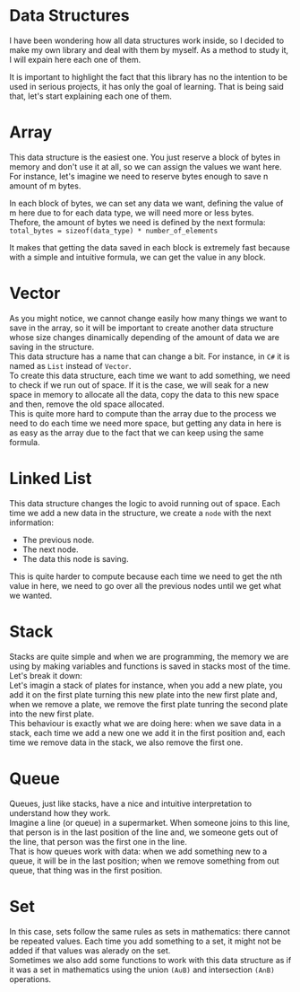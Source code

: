 # Data Structures

I have been wondering how all data structures work inside, so I decided to make my own library and deal with them by myself.
As a method to study it, I will expain here each one of them.

It is important to highlight the fact that this library has no the intention to be used in serious projects, it has only the goal of learning.
That is being said that, let's start explaining each one of them.

# Array

This data structure is the easiest one. You just reserve a block of bytes in memory and don't use it at all, so we can assign the values we want here.<br>
For instance, let's imagine we need to reserve bytes enough to save n amount of m bytes.<br>

In each block of bytes, we can set any data we want, defining the value of m here due to for each data type, we will need more or less bytes.<br>
Thefore, the amount of bytes we need is defined by the next formula: `total_bytes = sizeof(data_type) * number_of_elements`<br>

It makes that getting the data saved in each block is extremely fast because with a simple and intuitive formula, we can get the value in any block.<br>

# Vector

As you might notice, we cannot change easily how many things we want to save in the array, so it will be important to create another data structure whose size changes dinamically depending of the amount of data we are saving in the structure.<br>
This data structure has a name that can change a bit. For instance, in `C#` it is named as `List` instead of `Vector`.<br>
To create this data structure, each time we want to add something, we need to check if we run out of space. If it is the case, we will seak for a new space in memory to allocate all the data, copy the data to this new space and then, remove the old space allocated.<br>
This is quite more hard to compute than the array due to the process we need to do each time we need more space, but getting any data in here is as easy as the array due to the fact that we can keep using the same formula.<br>

# Linked List

This data structure changes the logic to avoid running out of space. Each time we add a new data in the structure, we create a `node` with the next information:

<ul>
	<li> The previous node. </li>
	<li> The next node. </li>
	<li> The data this node is saving. </li>
</ul>

This is quite harder to compute because each time we need to get the nth value in here, we need to go over all the previous nodes until we get what we wanted.<br>

# Stack

Stacks are quite simple and when we are programming, the memory we are using by making variables and functions is saved in stacks most of the time. Let's break it down:<br>
Let's imagin a stack of plates for instance, when you add a new plate, you add it on the first plate turning this new plate into the new first plate and, when we remove a plate, we remove the first plate tunring the second plate into the new first plate.<br>
This behaviour is exactly what we are doing here: when we save data in a stack, each time we add a new one we add it in the first position and, each time we remove data in the stack, we also remove the first one.<br>

# Queue

Queues, just like stacks, have a nice and intuitive interpretation to understand how they work.<br>
Imagine a line (or queue) in a supermarket. When someone joins to this line, that person is in the last position of the line and, we someone gets out of the line, that person was the first one in the line.<br>
That is how queues work with data: when we add something new to a queue, it will be in the last position; when we remove something from out queue, that thing was in the first position.<br>

# Set

In this case, sets follow the same rules as sets in mathematics: there cannot be repeated values. Each time you add something to a set, it might not be added if that values was alerady on the set.<br>
Sometimes we also add some functions to work with this data structure as if it was a set in mathematics using the union `(A∪B)` and intersection `(A∩B)` operations.
